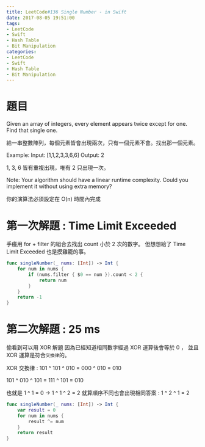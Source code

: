 ```yaml
---
title: LeetCode#136 Single Number - in Swift
date: 2017-08-05 19:51:00
tags:
- LeetCode
- Swift
- Hash Table
- Bit Manipulation
categories: 
- LeetCode
- Swift
- Hash Table
- Bit Manipulation
---
```



# 題目

Given an array of integers, every element appears twice except for one. Find that single one.
 
給一串整數陣列，每個元素皆會出現兩次，只有一個元素不會。找出那一個元素。
 

Example:
 Input: [1,1,2,3,3,6,6]
 Output: 2

1, 3, 6 皆有重複出現，唯有 2 只出現一次。


Note:
Your algorithm should have a linear runtime complexity. Could you implement it without using extra memory?
 
你的演算法必須設定在 O(n) 時間內完成


# 第一次解題 : Time Limit Exceeded

手癢用 for + filter 的組合去找出 count 小於 2 次的數字。
但想想給了 Time Limit Exceeded 也是摸雞籠的事。

``` swift
func singleNumber(_ nums: [Int]) -> Int {
    for num in nums {
        if (nums.filter { $0 == num }).count < 2 {
            return num
        }
    }
    return -1
}
```


# 第二次解題 : 25 ms

偷看到可以用 XOR 解題
因為已經知道相同數字經過 XOR 運算後會等於 0 ，
並且 XOR 運算是符合`交換律`的。
 
XOR 交換律 :
 101 ^ 101 ^ 010 =
 000 ^ 010 =
 010
 
 101 ^ 010 ^ 101 =
 111 ^ 101 =
 010
 
也就是 1 ^ 1 = 0  -> 
1 ^ 1 ^ 2 = 2
就算順序不同也會出現相同答案 : 1 ^ 2 ^ 1 = 2

``` swift
func singleNumber(_ nums: [Int]) -> Int {
    var result = 0
    for num in nums {
        result ^= num
    }
    return result
}
```























